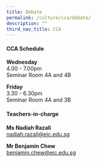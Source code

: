 ```yaml
---
title: Debate
permalink: /culture/cca/debate/
description: ""
third_nav_title: CCA
---
```

#### **CCA Schedule**

**Wednesday**  
4.00 - 7.00pm  
Seminar Room 4A and 4B

**Friday**  
3.30 - 6.30pm  
Seminar Room 4A and 3B

#### **Teachers-in-charge**

**Ms Nadiah Razali**  
[nadiah.razali@ejc.edu.sg](mailto:nadiah.razali@ejc.edu.sg)

**Mr Benjamin Chew**  
[benjamin.chew@ejc.edu.sg](mailto:benjamin.chew@ejc.edu.sg)